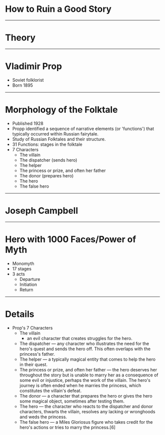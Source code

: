 # How to Ruin a Good Story

---

# Theory

---

# Vladimir Prop

* Soviet folklorist
* Born 1895

---

# Morphology of the Folktale

* Published 1928
* Propp identified a sequence of narrative elements (or 'functions') that typically occurred within Russian fairytale.
* Study of Russian Folktales and their structure.
* 31 Functions: stages in the folktale
* 7 Characters
    * The villain
    * The dispatcher (sends hero)
    * The helper
    * The princess or prize, and often her father
    * The donor (prepares hero)
    * The hero
    * The false hero

---

# Joseph Campbell



---

# Hero with 1000 Faces/Power of Myth

* Monomyth
* 17 stages
* 3 acts
    * Departure
    * Initiation
    * Return

















---

# Details

- Prop's 7 Characters
    - The villain
        - an evil character that creates struggles for the hero.
    - The dispatcher
        — any character who illustrates the need for the hero's quest and sends the hero off. This often overlaps with the princess's father.
    - The helper
        — a typically magical entity that comes to help the hero in their quest.
    - The princess or prize, and often her father
        — the hero deserves her throughout the story but is unable to marry her as a consequence of some evil or injustice, perhaps the work of the villain. The hero's journey is often ended when he marries the princess, which constitutes the villain's defeat.
    - The donor
        — a character that prepares the hero or gives the hero some magical object, sometimes after testing them.
    - The hero
        — the character who reacts to the dispatcher and donor characters, thwarts the villain, resolves any lacking or wronghoods and weds the princess.
    - The false hero
        — a Miles Gloriosus figure who takes credit for the hero's actions or tries to marry the princess.[6]









